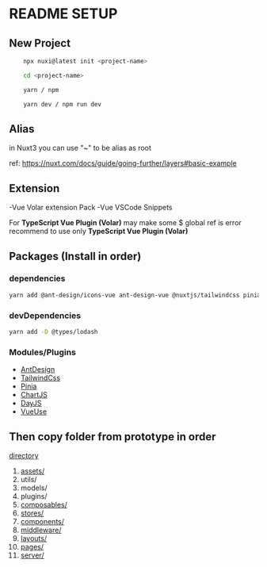 # README SETUP

## New Project

```bash
    npx nuxi@latest init <project-name>

    cd <project-name>

    yarn / npm

    yarn dev / npm run dev
```

## Alias

in Nuxt3 you can use "~" to be alias as root

ref: <https://nuxt.com/docs/guide/going-further/layers#basic-example>

## Extension

-Vue Volar extension Pack
-Vue VSCode Snippets

For **TypeScript Vue Plugin (Volar)** may make some $ global ref is error recommend to use only **TypeScript Vue Plugin (Volar)**

## Packages (Install in order)

### dependencies

```bash
yarn add @ant-design/icons-vue ant-design-vue @nuxtjs/tailwindcss pinia @pinia/nuxt h lodash dayjs-nuxt chart.js vue-chart-3 url-join @vueuse/nuxt
```

### devDependencies

```bash
yarn add -D @types/lodash
```

### Modules/Plugins

- [AntDesign](/frontend/readme/readme_antd.md)
- [TailwindCss](/frontend/readme/readme_tailwind.md)
- [Pinia](/frontend/readme/readme_pinia.md)
- [ChartJS](/frontend//readme/readme_vuechart3.md)
- [DayJS](/frontend//readme/readme_dayjs.md)
- [VueUse](/frontend//readme/readme_vueuse.md)

## Then copy folder from prototype in order

[directory](/frontend//readme/readme_directory.md)

1. [assets/](/frontend/readme/readme_assets.md)
2. utils/
3. models/
4. plugins/
5. [composables/](/frontend/readme/readme_composables.md)
6. [stores/](/frontend/readme/readme_pinia.md)
7. [components/](/frontend/readme/readme_components.md)
8. [middleware/](/frontend/readme/readme_middleware.md)
9. [layouts/](/frontend/readme/readme_layouts.md)
10. [pages/](/frontend/readme/readme_route.md)
11. [server/](/frontend/readme/readme_server.md)
